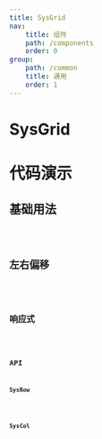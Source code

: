 ```yaml
---
title: SysGrid
nav:
    title: 组件
    path: /components
    order: 0
group:
    path: /common
    title: 通用
    order: 1
---
```


# SysGrid

# 代码演示



## 基础用法
<code src="./demo/base.tsx">


## 左右偏移
<code src="./demo/offset.tsx">

## 响应式
<code src="./demo/meta.tsx">


## API

### SysRow

<API src="./SysRow.tsx" hideTitle ></API>

### SysCol
<API src="./SysCol.tsx" hideTitle></API>
